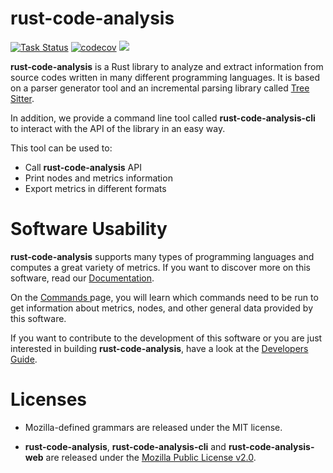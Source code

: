 # rust-code-analysis

[![Task Status](https://community-tc.services.mozilla.com/api/github/v1/repository/mozilla/rust-code-analysis/master/badge.svg)](https://community-tc.services.mozilla.com/api/github/v1/repository/mozilla/rust-code-analysis/master/latest)
[![codecov](https://codecov.io/gh/mozilla/rust-code-analysis/branch/master/graph/badge.svg)](https://codecov.io/gh/mozilla/rust-code-analysis)
<a href="https://chat.mozilla.org/#/room/#rust-code-analysis:mozilla.org" target="_blank">
   <img src="https://img.shields.io/badge/chat%20on%20[m]-%23rust--code--analysis%3Amozilla.org-blue">
</a>

**rust-code-analysis** is a Rust library to analyze and extract information
from source codes written in many different programming languages.
It is based on a parser generator tool and an incremental parsing library
called
<a href="https://tree-sitter.github.io/tree-sitter/" target="_blank">Tree Sitter</a>.


In addition, we provide a command line tool called **rust-code-analysis-cli**
to interact with the API of the library in an easy way.

This tool can be used to:

- Call **rust-code-analysis** API
- Print nodes and metrics information
- Export metrics in different formats

# Software Usability

**rust-code-analysis** supports many types of programming languages and
computes a great variety of metrics. If you want to discover more on this
software, read our
<a href="https://mozilla.github.io/rust-code-analysis/index.html" target="_blank">Documentation</a>.

On the
<a href="https://mozilla.github.io/rust-code-analysis/commands/index.html" target="_blank">
    Commands
</a> page, you will learn which commands need to be run to get information
about metrics, nodes, and other general data provided by this software.

If you want to contribute to the development of this software
or you are just interested in building **rust-code-analysis**, have a look at the
<a href="https://mozilla.github.io/rust-code-analysis/developers/index.html" target="_blank">Developers Guide</a>.

# Licenses

- Mozilla-defined grammars are released under the MIT license.

- **rust-code-analysis**, **rust-code-analysis-cli** and **rust-code-analysis-web**
are released under the
<a href="https://www.mozilla.org/MPL/2.0/" target="_blank">Mozilla Public License v2.0</a>.
